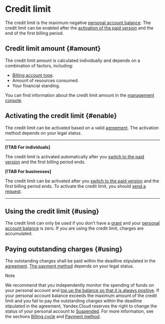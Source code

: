 # Credit limit

The credit limit is the maximum negative [personal account balance](../concepts/personal-account.md#balance). The credit limit can be enabled after the [activation of the paid version](../operations/activate-commercial.md) and the end of the first billing period.


## Credit limit amount {#amount}

The credit limit amount is calculated individually and depends on a combination of factors, including:

- [Billing account type](../concepts/billing-account.md#ba-types).
- Amount of resources consumed.
- Your financial standing.

You can find information about the credit limit amount in the [management console](https://console.cloud.yandex.ru/billing).

<a name="enable"></a>

## Activating the credit limit {#enable}

The credit limit can be activated based on a valid [agreement](../concepts/contract.md). The activation method depends on your legal status.

--- 

**[!TAB For individuals]**

The credit limit is activated automatically after you [switch to the paid version](../operations/activate-commercial.md) and the first billing period ends.

**[!TAB For businesses]**

The credit limit can be activated after you [switch to the paid version](../operations/activate-commercial.md) and the first billing period ends.
 To activate the credit limit, you should [send a request](../operations/enable-credit.md).

 --- 

## Using the credit limit {#using}

The credit limit can only be used if you don't have a [grant](../concepts/bonus-account.md) and your [personal account balance](../concepts/personal-account.md#balance) is zero. If you are using the credit limit, charges are accumulated.

## Paying outstanding charges {#using}

The outstanding charges shall be paid within the deadline stipulated in the [agreement](../concepts/contract.md). [The payment method](../payment/payment-methods.md) depends on your legal status.

> [!NOTE]
> 
> We recommend that you independently monitor the spending of funds on your personal account and [top up the balance so that it is always positive](../operations/pay-the-bill.md). If your personal account balance exceeds the maximum amount of the credit limit and you fail to pay the outstanding charges within the deadline stipulated in the agreement, Yandex.Cloud reserves the right to change the status of your personal account to [Suspended](../concepts/personal-account.md#conditions). For more information, see the sections [Billing cycle](../payment/billing-cycle-business.md) and [Payment method](../payment/payment-methods.md).

